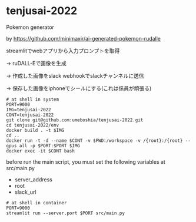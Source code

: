 # tenjusai-2022
Pokemon generator

by https://github.com/minimaxir/ai-generated-pokemon-rudalle

streamlitでwebアプリから入力プロンプトを取得

-> ruDALL-Eで画像を生成

-> 作成した画像をslack webhookでslackチャンネルに送信

-> 保存した画像をiphoneでシールにする(これは係員が頑張る)

```
# at shell in system
PORT=9000
IMG=tenjusai-2022
CONT=tenjusai-2022
git clone git@github.com:umeboshia/tenjusai-2022.git
cd tenjusai-2022/env
docker build . -t $IMG
cd ..
docker run -t -d --name $CONT -v $PWD:/workspace -v /{root}:/{root} --gpus all -p $PORT:$PORT $IMG
docker exec -it $CONT bash
```

before run the main script, you must set the following variables at src/main.py

- server_address
- root
- slack_url

```
# at shell in container
PORT=9000
streamlit run --server.port $PORT src/main.py
```
